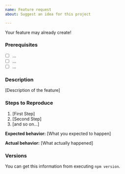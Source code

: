 ```yaml
---
name: Feature request
about: Suggest an idea for this project

---
```


Your feature may already create!

### Prerequisites

* [ ] ...
* [ ] ...
* [ ] ...

### Description

[Description of the feature]

### Steps to Reproduce

1. [First Step]
2. [Second Step]
3. [and so on...]

**Expected behavior:** [What you expected to happen]

**Actual behavior:** [What actually happened]

### Versions

You can get this information from executing `npm version`.

